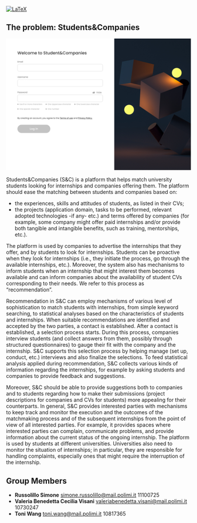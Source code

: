 [![LaTeX](https://img.shields.io/badge/latex-%23008080.svg?style=for-the-badge&logo=latex&logoColor=white)](https://www.latex-project.org)

## The problem: Students&Companies

![Welcome](./README_images/welcome.png)

Students&Companies (S&C) is a platform that helps match university students looking for internships and companies offering them. The platform should ease the matching between students and companies based on:

* the experiences, skills and attitudes of students, as listed in their CVs;
* the projects (application domain, tasks to be performed, relevant adopted technologies -if any- etc.) and terms offered by companies (for example, some company might offer paid internships and/or provide both tangible and intangible benefits, such as training, mentorships, etc.).

The platform is used by companies to advertise the internships that they offer, and by students to look for internships. Students can be proactive when they look for internships (i.e., they initiate the process, go through the available internships, etc.). Moreover, the system also has mechanisms to inform students when an internship that might interest them becomes available and can inform companies about the availability of student CVs corresponding to their needs. We refer to this process as “recommendation”.

Recommendation in S&C can employ mechanisms of various level of sophistication to match students with internships, from simple keyword searching, to statistical analyses based on the characteristics of students and internships.
When suitable recommendations are identified and accepted by the two parties, a contact is established. After a contact is established, a selection process starts. During this process, companies interview students (and collect answers from them, possibly through structured questionnaires) to gauge their fit with the company and the internship. S&C supports this selection process by helping manage (set up, conduct, etc.) interviews and also finalize the selections. To feed statistical analysis applied during recommendation, S&C collects various kinds of information regarding the internships, for example by asking students and companies to provide feedback and
suggestions.

Moreover, S&C should be able to provide suggestions both to companies and to students regarding how to make their submissions (project descriptions for companies and CVs for students) more appealing for their counterparts. In general, S&C provides interested parties with mechanisms to keep track and monitor the execution and the outcomes of the matchmaking process and of the subsequent internships from the point of view of all interested parties. For example, it provides spaces where interested parties can complain, communicate problems, and provide information about the current status of the ongoing internship. The platform is used by students at different universities. Universities also need to monitor the situation of internships; in particular, they are responsible for handling complaints, especially ones that might require the interruption of the internship.


## Group Members
* **Russolillo Simone** simone.russolillo@mail.polimi.it 11100725
* **Valeria Benedetta Cecilia Visani** valeriabenedetta.visani@mail.polimi.it 10730247
* **Toni Wang** toni.wang@mail.polimi.it 10817365
